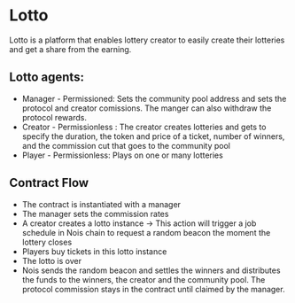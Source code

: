 # Lotto

Lotto is a platform that enables lottery creator to easily create their lotteries and get a share from the earning.

## Lotto agents:

- Manager - Permissioned: Sets the community pool address and sets the protocol and creator comissions. The manger can also withdraw the protocol rewards.
- Creator - Permissionless : The creator creates lotteries and gets to specify the duration, the token and price of a ticket, number of winners, and the commission cut that goes to the community pool
- Player - Permissionless: Plays on one or many lotteries

## Contract Flow

- The contract is instantiated with a manager
- The manager sets the commission rates
- A creator creates a lotto instance -> This action will trigger a job schedule in Nois chain to request a random beacon the moment the lottery closes
- Players buy tickets in this lotto instance
- The lotto is over
- Nois sends the random beacon and settles the winners and distributes the funds to the winners, the creator and the community pool. The protocol commission stays in the contract until claimed by the manager.
